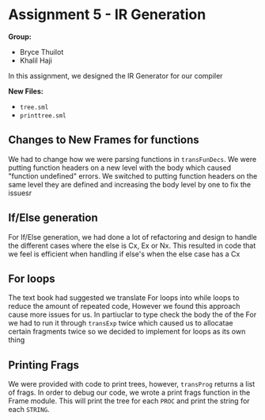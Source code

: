 # Assignment 5 - IR Generation

**Group:**

- Bryce Thuilot
- Khalil Haji

In this assignment, we designed the IR Generator for our compiler

**New Files:**

- `tree.sml`
- `printtree.sml`

## Changes to New Frames for functions

We had to change how we were parsing functions in `transFunDecs`. We were putting function headers on a new level with the body which caused "function undefined" errors.
We switched to putting function headers on the same level they are defined and increasing the body level by one to fix the issuesr

## If/Else generation

For If/Else generation, we had done a lot of refactoring and design to handle the different cases where the else is Cx, Ex or Nx. This resulted in code that we feel is efficient when handling if else's when the else case has a Cx

## For loops

The text book had suggested we translate For loops into while loops to reduce the amount of repeated code, However we found this approach cause more issues for us. In partiuclar to type check the body the of the For we had to run it through `transExp` twice which caused us to allocatae certain fragments twice so we decided to implement for loops as its own thing

## Printing Frags

We were provided with code to print trees, however, `transProg` returns a list of frags. In order to debug our code, we wrote a print frags function in the Frame module. This will print the tree for each `PROC` and print the string for each `STRING`.
